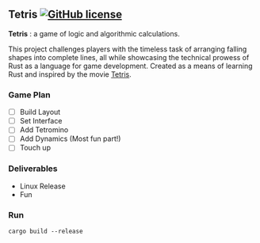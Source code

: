 ## Tetris [![GitHub license](https://img.shields.io/badge/license-MIT-blue.svg)](https://github.com/0xlax/tetris/blob/00671bd83454a1b187c8771930ccabfeb02c627c/src/main.rs#L1)

**Tetris** : a game of logic and algorithmic calculations.

 This project challenges players with the timeless task of arranging falling shapes into complete lines, all while showcasing the technical prowess of Rust as a language for game development. Created as a means of learning Rust and inspired by the movie [Tetris](https://www.youtube.com/watch?v=-BLM1naCfME).



### Game Plan

- [ ] Build Layout
- [ ] Set Interface
- [ ] Add Tetromino
- [ ] Add Dynamics (Most fun part!)
- [ ] Touch up

### Deliverables

- Linux Release
- Fun

### Run

```cargo build --release```